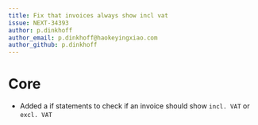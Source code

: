 ```yaml
---
title: Fix that invoices always show incl vat
issue: NEXT-34393
author: p.dinkhoff
author_email: p.dinkhoff@haokeyingxiao.com
author_github: p.dinkhoff
---
```

# Core
* Added a if statements to check if an invoice should show `incl. VAT` or `excl. VAT`
